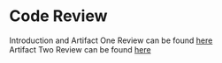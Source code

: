 # Code Review
Introduction and Artifact One Review can be found [here](https://youtu.be/MNbDwvWprhM)  
Artifact Two Review can be found [here](https://youtu.be/ed9p4Jq6Fq0)
